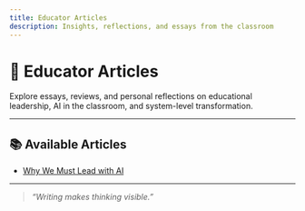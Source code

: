 ```yaml
---
title: Educator Articles
description: Insights, reflections, and essays from the classroom
---
```


# 📝 Educator Articles

Explore essays, reviews, and personal reflections on educational leadership, AI in the classroom, and system-level transformation.

---

## 📚 Available Articles

- [Why We Must Lead with AI](why-we-must-lead-with-ai.md)

---

> _“Writing makes thinking visible.”_
